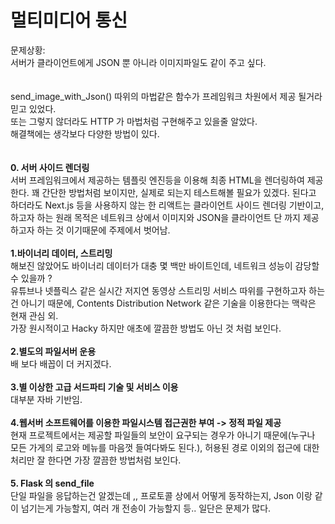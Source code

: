 # 멀티미디어 통신
문제상황:  
서버가 클라이언트에게 JSON 뿐 아니라 이미지파일도 같이 주고 싶다.  
<br>  
send_image_with_Json() 따위의 마법같은 함수가 프레임워크 차원에서 제공 될거라 믿고 있었다.  
또는 그렇지 않더라도 HTTP 가 마법처럼 구현해주고 있을줄 알았다.  
해결책에는 생각보다 다양한 방법이 있다.  
<br>  
**0. 서버 사이드 렌더링**  
서버 프레임워크에서 제공하는 템플릿 엔진등을 이용해 최종 HTML을 렌더링하여 제공한다. 꽤 간단한 방법처럼 보이지만, 실제로 되는지 테스트해볼 필요가 있겠다. 된다고 하더라도 Next.js 등을 사용하지 않는 한 리액트는 클라이언트 사이드 렌더링 기반이고, 하고자 하는 원래 목적은 네트워크 상에서 이미지와 JSON을 클라이언트 단 까지 제공하고자 하는 것 이기때문에 주제에서 벗어남.  
<br>
**1.바이너리 데이터, 스트리밍**  
해보진 않았어도 바이너리 데이터가 대충 몇 백만 바이트인데, 네트워크 성능이 감당할 수 있을까 ?  
유튜브나 넷플릭스 같은 실시간 저지연 동영상 스트리밍 서비스 따위를 구현하고자 하는건 아니기 때문에, Contents Distribution Network 같은 기술을 이용한다는 맥락은 현재 관심 외.  
가장 원시적이고 Hacky 하지만 애초에 깔끔한 방법도 아닌 것 처럼 보인다.
<br>  
**2.별도의 파일서버 운용**  
배 보다 배꼽이 더 커지겠다.  
<br>
**3.별 이상한 고급 서드파티 기술 및 서비스 이용**  
대부분 자바 기반임.  
<br>
**4.웹서버 소프트웨어를 이용한 파일시스템 접근권한 부여 -> 정적 파일 제공**  
현재 프로젝트에서는 제공할 파일들의 보안이 요구되는 경우가 아니기 때문에(누구나 모든 가게의 로고와 메뉴를 마음껏 들여다봐도 된다.), 허용된 경로 이외의 접근에 대한 처리만 잘 한다면 가장 깔끔한 방법처럼 보인다.  
<br>
**5. Flask 의 send_file**  
단일 파일을 응답하는건 알겠는데 ,, 프로토콜 상에서 어떻게 동작하는지, Json 이랑 같이 넘기는게 가능할지, 여러 개 전송이 가능할지 등.. 일단은 문제가 많다.